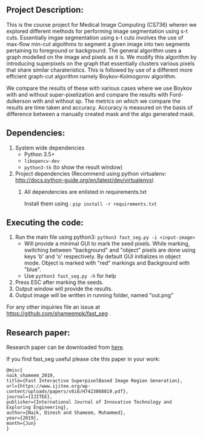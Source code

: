 ## Project Description:

This is the course project for Medical Image Computing (CS736) wheren we explored different methods for performing image segmentation using s-t cuts. Essentially imgae segmentation using s-t cuts involves the use of max-flow min-cut algoithms to segment a given image into two segments pertaining to foreground or background. The general algorithm uses a graph modelled on the image and pixels as it is. We modify this algorithm by introducing superpixels on the graph that essentially clusters various pixels that share similar charateristics. This is followed by use of a different more efficient graph-cut algorithm namely Boykov-Kolmogorov algorithm. 

We compare the results of these with various cases where we use Boykov with and without super-pixelization and compare the results with Ford-dulkerson with and without sp. The metrics on which we compare the results are time taken and accuracy. Accuracy is measured on the basis of difference between a manually created mask and the algo generated mask. 


## Dependencies:

1. System wide dependencies
	* Python 3.5+
	* `libopencv-dev`
	* `python3-tk` (to show the result window)
2. Project dependencies
	(Recommend using python virtualenv: http://docs.python-guide.org/en/latest/dev/virtualenvs)
	1. All dependencies are enlisted in requirements.txt
	
		Install them using : `pip install -r requirements.txt`


## Executing the code:

1. Run the main file using python3: `python3 fast_seg.py -i <input-image>`
	* Will provide a minimal GUI to mark the seed pixels. While marking, switching between "background" and "object" pixels are done using keys 'b' and 'o' respectively. By default GUI initializes in object mode. Object is marked with "red" markings and Background with "blue".
	* Use `python3 fast_seg.py -h` for help
2. Press ESC after marking the seeds.
3. Output window will provide the results.
4. Output image will be written in running folder, named "out.png"


For any other inquiries file an issue at https://github.com/shameempk/fast_seg .

## Research paper:
Research paper can be downloaded from [here](https://www.ijitee.org/wp-content/uploads/papers/v8i8/H7423068819.pdf).

If you find fast_seg useful please cite this paper in your work:
```
@misc{
naik_shameem_2019, 
title={Fast Interactive SuperpixelBased Image Region Generation}, 
url={https://www.ijitee.org/wp-content/uploads/papers/v8i8/H7423068819.pdf}, 
journal={IJITEE}, 
publisher={International Journal of Innovative Technology and Exploring Engineering}, 
author={Naik, Dinesh and Shameem, Muhammed}, 
year={2019}, 
month={Jun}
} 
```

